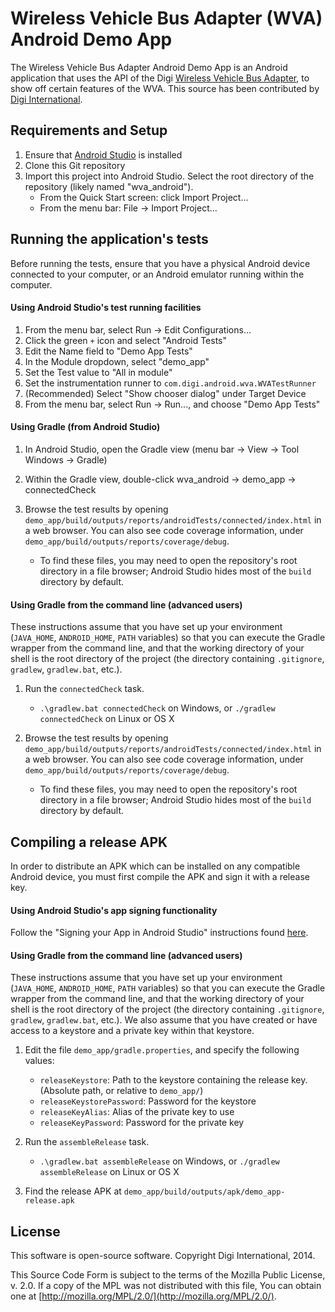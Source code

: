 Wireless Vehicle Bus Adapter (WVA) Android Demo App
===================

The Wireless Vehicle Bus Adapter Android Demo App is an Android application
that uses the API of the Digi [Wireless Vehicle Bus Adapter][WVA], to show off certain
features of the WVA. This source has been contributed by 
[Digi International][Digi].

[Digi]: http://www.digi.com
[WVA]: http://www.digi.com/wva


Requirements and Setup
----------------------

 1. Ensure that [Android Studio](https://developer.android.com/sdk/installing/studio.html) is installed
 1. Clone this Git repository
 1. Import this project into Android Studio. Select the root directory of the repository
    (likely named "wva_android").
    - From the Quick Start screen: click Import Project...
    - From the menu bar: File -> Import Project...


Running the application's tests
-------------------------------

Before running the tests, ensure that you have a physical Android device connected to your computer,
or an Android emulator running within the computer.

#### Using Android Studio's test running facilities

1. From the menu bar, select Run -> Edit Configurations...
1. Click the green `+` icon and select "Android Tests"
1. Edit the Name field to "Demo App Tests"
1. In the Module dropdown, select "demo_app"
1. Set the Test value to "All in module"
1. Set the instrumentation runner to `com.digi.android.wva.WVATestRunner`
1. (Recommended) Select "Show chooser dialog" under Target Device
1. From the menu bar, select Run -> Run..., and choose "Demo App Tests"


#### Using Gradle (from Android Studio)

1. In Android Studio, open the Gradle view (menu bar -> View -> Tool Windows -> Gradle)
1. Within the Gradle view, double-click wva_android -> demo_app -> connectedCheck
1. Browse the test results by opening `demo_app/build/outputs/reports/androidTests/connected/index.html`
   in a web browser. You can also see code coverage information, under
   `demo_app/build/outputs/reports/coverage/debug`.
   
    - To find these files, you may need to open the repository's root directory in a file browser;
     Android Studio hides most of the `build` directory by default.

 
#### Using Gradle from the command line (advanced users)

These instructions assume that you have set up your environment (`JAVA_HOME`, `ANDROID_HOME`, `PATH`
variables) so that you can execute the Gradle wrapper from the command line, and that the working
directory of your shell is the root directory of the project (the directory containing `.gitignore`,
`gradlew`, `gradlew.bat`, etc.).

1. Run the `connectedCheck` task.
    - `.\gradlew.bat connectedCheck` on Windows, or `./gradlew connectedCheck` on Linux or OS X
1. Browse the test results by opening `demo_app/build/outputs/reports/androidTests/connected/index.html`
   in a web browser. You can also see code coverage information, under
   `demo_app/build/outputs/reports/coverage/debug`.
   
    - To find these files, you may need to open the repository's root directory in a file browser;
     Android Studio hides most of the `build` directory by default.
   

Compiling a release APK
-----------------------

In order to distribute an APK which can be installed on any compatible Android device, you
must first compile the APK and sign it with a release key.

#### Using Android Studio's app signing functionality

Follow the "Signing your App in Android Studio" instructions found
[here](http://developer.android.com/tools/publishing/app-signing.html#studio).

#### Using Gradle from the command line (advanced users)

These instructions assume that you have set up your environment (`JAVA_HOME`, `ANDROID_HOME`, `PATH`
variables) so that you can execute the Gradle wrapper from the command line, and that the working
directory of your shell is the root directory of the project (the directory containing `.gitignore`,
`gradlew`, `gradlew.bat`, etc.). We also assume that you have created or have access to a keystore
and a private key within that keystore.

1. Edit the file `demo_app/gradle.properties`, and specify the following values:

    - `releaseKeystore`: Path to the keystore containing the release key. (Absolute path, or relative to `demo_app/`)
    - `releaseKeystorePassword`: Password for the keystore
    - `releaseKeyAlias`: Alias of the private key to use
    - `releaseKeyPassword`: Password for the private key
    
1. Run the `assembleRelease` task.
    - `.\gradlew.bat assembleRelease` on Windows, or `./gradlew assembleRelease` on Linux or OS X
    
1. Find the release APK at `demo_app/build/outputs/apk/demo_app-release.apk`
   

License
-------

This software is open-source software. Copyright Digi International, 2014.

This Source Code Form is subject to the terms of the Mozilla Public
License, v. 2.0. If a copy of the MPL was not distributed with this file,
You can obtain one at [http://mozilla.org/MPL/2.0/](http://mozilla.org/MPL/2.0/).
